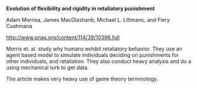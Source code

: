 **Evolution of flexibility and rigidity in retaliatory punishment**

Adam Morrisa, James MacGlashanb, Michael L. Littmanc, and Fiery Cushmana

http://www.pnas.org/content/114/39/10396.full

Morris et. al. study why humans exhibit retaliatory behavior. They use an agent based model to simulate individuals deciding on punishments for other individuals, and retaliation. They also conduct heavy analysis and do a using mechanical turk to get data.

The article makes very heavy use of game theory terminology.